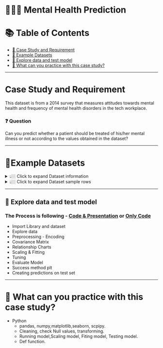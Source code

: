 # 👨🏼‍⚕️ Mental Health Prediction


# :books: Table of Contents <!-- omit in toc -->

- [:briefcase: Case Study and Requirement](#case-study-and-requirement)
- [:bookmark_tabs: Example Datasets](#bookmark_tabsexample-datasets)
- [🔎 Explore data and test model](#explore-data-and-test-model)
- [📃 What can you practice with this case study?](#-what-can-you-practice-with-this-case-study)

---

# Case Study and Requirement

This dataset is from a 2014 survey that measures attitudes towards mental health and frequency of mental health disorders in the tech workplace.

### ❓ Question
Can you predict whether a patient should be treated of his/her mental illness or not according to the values obtained in the dataset?

---

# :bookmark_tabs:Example Datasets

<details><summary> 👆🏼 Click to expand Dataset information </summary>

- Timestamp
- Age
- Gender
- Country
- state: If you live in the United States, which state or territory do you live in?
- self_employed: Are you self-employed?
- family_history: Do you have a family history of mental illness?
- treatment: Have you sought treatment for a mental health condition?
- work_interfere: If you have a mental health condition, do you feel that it interferes with your work?
- no_employees: How many employees does your company or organization have?
- remote_work: Do you work remotely (outside of an office) at least 50% of the time?
- tech_company: Is your employer primarily a tech company/organization?
- benefits: Does your employer provide mental health benefits?
- care_options: Do you know the options for mental health care your employer provides?
- wellness_program: Has your employer ever discussed mental health as part of an employee wellness program?
- seek_help: Does your employer provide resources to learn more about mental health issues and how to seek help?
- anonymity: Is your anonymity protected if you choose to take advantage of mental health or substance abuse treatment resources?
- leave: How easy is it for you to take medical leave for a mental health condition?
- mentalhealthconsequence: Do you think that discussing a mental health issue with your employer would have negative consequences?
- physhealthconsequence: Do you think that discussing a physical health issue with your employer would have negative consequences?
- coworkers: Would you be willing to discuss a mental health issue with your coworkers?
- supervisor: Would you be willing to discuss a mental health issue with your direct supervisor(s)?
- mentalhealthinterview: Would you bring up a mental health issue with a potential employer in an interview?
- physhealthinterview: Would you bring up a physical health issue with a potential employer in an interview?
- mentalvsphysical: Do you feel that your employer takes mental health as seriously as physical health?
- obs_consequence: Have you heard of or observed negative consequences for coworkers with mental health conditions in your workplace?
- comments: Any additional notes or comments

</details>

<details><summary> 👆🏼 Click to expand Dataset sample rows </summary>

<div align="center">

**Table** 

<div align="center">
First 10 rows

|Timestamp|Age|	Gender|	Country|	state|	self_employed|	family_history|	treatment|	work_interfere|	no_employees|	remote_work|	tech_company|	benefits|	care_options|	wellness_program|	seek_help|	anonymity|	leave|	mental_health_consequence|	phys_health_consequence|	coworkers|	supervisor|	mental_health_interview|	phys_health_interview|	mental_vs_physical|	obs_consequence|	comments|
|:----|:-----|:----|:----|:----|:----|:----|:----|:----|:-----|:----|:----|:----|:----|:----|:----|:----|:-----|:----|:----|:----|:----|:----|:----|:----|:----|:----|
2014-08-27 11:29:31|	37|	Female|	United States|	IL|	NA|	No|	Yes|	Often|	6-25|	No|	Yes|	Yes|	Not sure|	No|	Yes|	Yes|	Somewhat easy|	No|	No|	Some of them|	Yes|	No|	Maybe|	Yes|	No|	NA|
2014-08-27 11:29:37|	44|	M|	United States|	IN|	NA|	No|	No|	Rarely|	More than 1000|	No|	No|	Don't know|	No|	Don't know|	Don't know|	Don't know|	Don't know|	Maybe|	No|	No|	No|	No|	No|	Don't know|	No|	NA|
2014-08-27 11:29:44|	32|	Male|	Canada|	NA|	NA|	No|	No|	Rarely|	6-25|	No|	Yes|	No|	No|	No|	No|	Don't know|	Somewhat difficult|	No|	No|	Yes|	Yes|	Yes|	Yes|	No|	No|	NA|
2014-08-27 11:29:46|	31|	Male|	United Kingdom|	NA	|NA	|Yes	|Yes	|Often	|26-100	|No	|Yes	|No	|Yes	|No	|No	|No	|Somewhat difficult	|Yes	|Yes	|Some of them	|No	|Maybe	|Maybe	|No	|Yes	|NA|
2014-08-27 11:30:22|	31|	Male|	United States|	TX	|NA|	No|	No|	Never|	100-500|	Yes|	Yes|	Yes|	No|	Don't know|	Don't know|	Don't know|	Don't know|	No|	No|	Some of them|	Yes	|Yes	|Yes	|Don't know	|No	|NA|
2014-08-27 11:31:22|	33|	Male|	United States|	TN|	NA|	Yes|	No|	Sometimes|	6-25|	No|	Yes|	Yes|	Not sure|	No|	Don't know|	Don't know|	Don't know|	No|	No|	Yes|	Yes|	No|	Maybe|	Don't know	|No|	NA|
2014-08-27 11:31:50|	35|	Female|	United States|	MI|	NA|	Yes|	Yes|	Sometimes|	1-5|	Yes|	Yes|	No|	No|	No|	No|	No|	Somewhat difficult|	Maybe|	Maybe|	Some of them|	No|	No|	No|	Don't know|	No|	NA|
2014-08-27 11:32:05|	39|	M|	Canada|	NA|	NA|	No|	No|	Never|	1-5|	Yes|	Yes|	No|	Yes|	No|	No	|Yes|	Don't know|	No|	No|	No|	No|	No|	No|	No|	No|	NA|
2014-08-27 11:32:39|	42|	Female|	United States|	IL	|NA	|Yes	|Yes	|Sometimes	|100-500	|No	|Yes	|Yes	|Yes	|No	|No	|No	|Very difficult	|Maybe	|No	|Yes	|Yes	|No	|Maybe	|No	|No	|NA|
2014-08-27 11:32:43|	23|	Male|	Canada|	NA|	NA|	No|	No|	Never|	26-100|	No|	Yes|	Don't know|	No|	Don't know|	Don't know|	Don't know|	Don't know|	No|	No|	Yes|	Yes|	Maybe|	Maybe|	Yes|	No|	NA|

</div>
</div>

</details>

---
## 🔎  Explore data and test model

### The Process is following - [Code & Presentation](https://github.com/beto1810/Predictors-of-mental-health-illness/blob/main/Explore%20data%20and%20test%20model.md#1%EF%B8%8F%E2%83%A3-explore-data-analysis) or [Only Code](https://github.com/beto1810/Predictors-of-mental-health-illness/blob/main/File/Final_Mindx_De1%20(2).ipynb)

- Import Library and dataset
- Explore data
- Preprocessing - Encoding
- Covariance Matrix
- Relationship Charts
- Scaling & Fitting
- Tuning
- Evaluate Model
- Success method plt
- Creating predictions on test set


---

# 🧾 What can you practice with this case study?
- Python
  - pandas, numpy,matplotlib,seaborn, scpipy.
  - Cleaning, check Null values, transforming.
  - Running model,Scaling model, Fiting model, Testing model. 
  - Def function.
  

